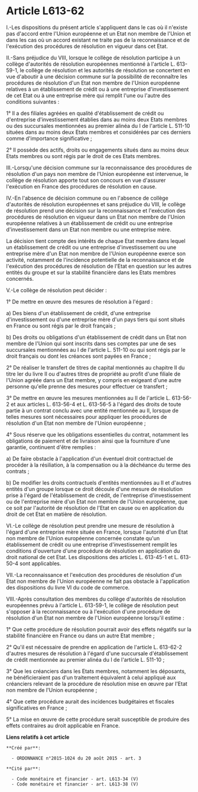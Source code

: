 # Article L613-62

I.-Les dispositions du présent article s'appliquent dans le cas où il n'existe pas d'accord entre l'Union européenne et un
Etat non membre de l'Union et dans les cas où un accord existant ne traite pas de la reconnaissance et de l'exécution des
procédures de résolution en vigueur dans cet Etat. 

II.-Sans préjudice du VIII, lorsque le collège de résolution participe à un collège d'autorités de résolution européennes
mentionné à l'article L. 613-59-1, le collège de résolution et les autorités de résolution se concertent en vue d'aboutir à
une décision commune sur la possibilité de reconnaître les procédures de résolution d'un Etat non membre de l'Union
européenne relatives à un établissement de crédit ou à une entreprise d'investissement de cet Etat ou à une entreprise mère
qui remplit l'une ou l'autre des conditions suivantes : 

1° Il a des filiales agréées en qualité d'établissement de crédit ou d'entreprise d'investissement établies dans au moins
deux Etats membres ou des succursales mentionnées au premier alinéa du I de l'article L. 511-10 situées dans au moins deux
Etats membres et considérées par ces derniers comme d'importance significative ; 

2° Il possède des actifs, droits ou engagements situés dans au moins deux Etats membres ou sont régis par le droit de ces
Etats membres. 

III.-Lorsqu'une décision commune sur la reconnaissance des procédures de résolution d'un pays non membre de l'Union
européenne est intervenue, le collège de résolution apporte tout son concours en vue d'assurer l'exécution en France des
procédures de résolution en cause. 

IV.-En l'absence de décision commune ou en l'absence de collège d'autorités de résolution européennes et sans préjudice du
VIII, le collège de résolution prend une décision sur la reconnaissance et l'exécution des procédures de résolution en
vigueur dans un Etat non membre de l'Union européenne relatives à un établissement de crédit ou une entreprise
d'investissement dans un Etat non membre ou une entreprise mère. 

La décision tient compte des intérêts de chaque Etat membre dans lequel un établissement de crédit ou une entreprise
d'investissement ou une entreprise mère d'un Etat non membre de l'Union européenne exerce son activité, notamment de
l'incidence potentielle de la reconnaissance et de l'exécution des procédures de résolution de l'Etat en question sur les
autres entités du groupe et sur la stabilité financière dans les Etats membres concernés. 

V.-Le collège de résolution peut décider : 

1° De mettre en œuvre des mesures de résolution à l'égard : 

a) Des biens d'un établissement de crédit, d'une entreprise d'investissement ou d'une entreprise mère d'un pays tiers qui
sont situés en France ou sont régis par le droit français ; 

b) Des droits ou obligations d'un établissement de crédit dans un Etat non membre de l'Union qui sont inscrits dans ses
comptes par une de ses succursales mentionnées au I de l'article L. 511-10 ou qui sont régis par le droit français ou dont
les créances sont payées en France ; 

2° De réaliser le transfert de titres de capital mentionnés au chapitre II du titre Ier du livre II ou d'autres titres de
propriété au profit d'une filiale de l'Union agréée dans un Etat membre, y compris en exigeant d'une autre personne qu'elle
prenne des mesures pour effectuer ce transfert ; 

3° De mettre en œuvre les mesures mentionnées au II de l'article L. 613-56-2 et aux articles L. 613-56-4 et L. 613-56-5 à
l'égard des droits de toute partie à un contrat conclu avec une entité mentionnée au II, lorsque de telles mesures sont
nécessaires pour appliquer les procédures de résolution d'un Etat non membre de l'Union européenne ; 

4° Sous réserve que les obligations essentielles du contrat, notamment les obligations de paiement et de livraison ainsi que
la fourniture d'une garantie, continuent d'être remplies : 

a) De faire obstacle à l'application d'un éventuel droit contractuel de procéder à la résiliation, à la compensation ou à la
déchéance du terme des contrats ; 

b) De modifier les droits contractuels d'entités mentionnées au II et d'autres entités d'un groupe lorsque ce droit découle
d'une mesure de résolution prise à l'égard de l'établissement de crédit, de l'entreprise d'investissement ou de l'entreprise
mère d'un Etat non membre de l'Union européenne, que ce soit par l'autorité de résolution de l'Etat en cause ou en
application du droit de cet Etat en matière de résolution. 

VI.-Le collège de résolution peut prendre une mesure de résolution à l'égard d'une entreprise mère située en France, lorsque
l'autorité d'un Etat non membre de l'Union européenne concernée constate qu'un établissement de crédit ou une entreprise
d'investissement remplit les conditions d'ouverture d'une procédure de résolution en application du droit national de cet
Etat. Les dispositions des articles L. 613-45-1 et L. 613-50-4 sont applicables. 

VII.-La reconnaissance et l'exécution des procédures de résolution d'un Etat non membre de l'Union européenne ne fait pas
obstacle à l'application des dispositions du livre VI du code de commerce. 

VIII.-Après consultation des membres du collège d'autorités de résolution européennes prévu à l'article L. 613-59-1, le
collège de résolution peut s'opposer à la reconnaissance ou à l'exécution d'une procédure de résolution d'un Etat non membre
de l'Union européenne lorsqu'il estime : 

1° Que cette procédure de résolution pourrait avoir des effets négatifs sur la stabilité financière en France ou dans un
autre Etat membre ; 

2° Qu'il est nécessaire de prendre en application de l'article L. 613-62-2 d'autres mesures de résolution à l'égard d'une
succursale d'établissement de crédit mentionnée au premier alinéa du I de l'article L. 511-10 ; 

3° Que les créanciers dans les Etats membres, notamment les déposants, ne bénéficieraient pas d'un traitement équivalent à
celui appliqué aux créanciers relevant de la procédure de résolution mise en œuvre par l'Etat non membre de l'Union
européenne ; 

4° Que cette procédure aurait des incidences budgétaires et fiscales significatives en France ; 

5° La mise en œuvre de cette procédure serait susceptible de produire des effets contraires au droit applicable en France.

**Liens relatifs à cet article**

	**Créé par**:

	  - ORDONNANCE n°2015-1024 du 20 août 2015 - art. 3

	**Cité par**:

	  - Code monétaire et financier - art. L613-34 (V)
	  - Code monétaire et financier - art. L613-38 (V)
